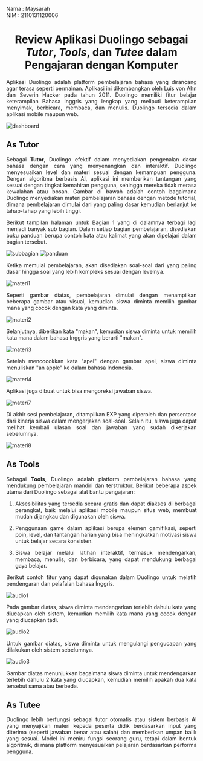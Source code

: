 Nama    : Maysarah <br>
NIM     : 2110131120006

# <center> Review Aplikasi Duolingo sebagai _Tutor_, _Tools_, dan _Tutee_ dalam Pengajaran dengan Komputer

<p style="text-align: justify;"> Aplikasi Duolingo adalah platform pembelajaran bahasa yang dirancang agar terasa seperti permainan. Aplikasi ini dikembangkan oleh Luis von Ahn dan Severin Hacker pada tahun 2011. Duolingo memiliki fitur belajar keterampilan Bahasa Inggris yang lengkap yang meliputi keterampilan menyimak, berbicara, membaca, dan menulis. Duolingo tersedia dalam aplikasi mobile maupun web.</p>

![dashboard](./dashboard.png)

## As Tutor
<p style="text-align: justify;"> Sebagai <b>Tutor</b>, Duolingo efektif dalam menyediakan pengenalan dasar bahasa dengan cara yang menyenangkan dan interaktif. Duolingo menyesuaikan level dan materi sesuai dengan kemampuan pengguna. Dengan algoritma berbasis AI, aplikasi ini memberikan tantangan yang sesuai dengan tingkat kemahiran pengguna, sehingga mereka tidak merasa kewalahan atau bosan.
Gambar di bawah adalah contoh bagaimana Duolingo menyediakan materi pembelajaran bahasa dengan metode tutorial, dimana pembelajaran dimulai dari yang paling dasar kemudian berlanjut ke tahap-tahap yang lebih tinggi.</p>

<p style="text-align: justify;"> Berikut tampilan halaman untuk Bagian 1 yang di dalamnya terbagi lagi menjadi banyak sub bagian. Dalam setiap bagian pembelajaran, disediakan buku panduan berupa contoh kata atau kalimat yang akan dipelajari dalam bagian tersebut.</p>

![subbagian](./subbagian.png)
![panduan](./panduan.png)

<p style="text-align: justify;"> Ketika memulai pembelajaran, akan disediakan soal-soal dari yang paling dasar hingga soal yang lebih kompleks sesuai dengan levelnya.</p>

![materi1](./materi1.png)

<p style="text-align: justify;"> Seperti gambar diatas, pembelajaran dimulai dengan menampilkan beberapa gambar atau visual, kemudian siswa diminta memilih gambar mana yang cocok dengan kata yang diminta.</p>

![materi2](./materi2.png)

<p style="text-align: justify;"> Selanjutnya, diberikan kata "makan", kemudian siswa diminta untuk memilih kata mana dalam bahasa Inggris yang berarti "makan".</p>

![materi3](./materi3.png)

<p style="text-align: justify;"> Setelah mencocokkan kata "apel" dengan gambar apel, siswa diminta menuliskan "an apple" ke dalam bahasa Indonesia.</p>

![materi4](./materi4.png)

Aplikasi juga dibuat untuk bisa mengoreksi jawaban siswa.

![materi7](./materi7.png)

<p style="text-align: justify;">Di akhir sesi pembelajaran, ditampilkan EXP yang diperoleh dan persentase dari kinerja siswa dalam mengerjakan soal-soal. Selain itu, siswa juga dapat melihat kembali ulasan soal dan jawaban yang sudah dikerjakan sebelumnya.</p>

![materi8](./materi8.png)

## As Tools
<p style="text-align: justify;"> Sebagai <b>Tools</b>, Duolingo adalah platform pembelajaran bahasa yang mendukung pembelajaran mandiri dan terstruktur. Berikut beberapa aspek utama dari Duolingo sebagai alat bantu pengajaran:

1. <p style="text-align: justify;"> Aksesibilitas yang tersedia secara gratis dan dapat diakses di berbagai perangkat, baik melalui aplikasi mobile maupun situs web, membuat mudah dijangkau dan digunakan oleh siswa.

2. <p style="text-align: justify;"> Penggunaan game dalam aplikasi berupa elemen gamifikasi, seperti poin, level, dan tantangan harian yang bisa meningkatkan motivasi siswa untuk belajar secara konsisten.

3. <p style="text-align: justify;"> Siswa belajar melalui latihan interaktif, termasuk mendengarkan, membaca, menulis, dan berbicara, yang dapat mendukung berbagai gaya belajar.

<p style="text-align: justify;"> Berikut contoh fitur yang dapat digunakan dalam Duolingo untuk melatih pendengaran dan pelafalan bahasa Inggris.

![audio1](./audio1.png)
<p style="text-align: justify;">Pada gambar diatas, siswa diminta mendengarkan terlebih dahulu kata yang diucapkan oleh sistem, kemudian memilih kata mana yang cocok dengan yang diucapkan tadi.

![audio2](./audio2.png)
<p style="text-align: justify;">Untuk gambar diatas, siswa diminta untuk mengulangi pengucapan yang dilakukan oleh sistem sebelumnya.

![audio3](./audio3.png)
<p style="text-align: justify;">Gambar diatas menunjukkan bagaimana siswa diminta untuk mendengarkan terlebih dahulu 2 kata yang diucapkan, kemudian memilih apakah dua kata tersebut sama atau berbeda.

## As Tutee
<p style="text-align: justify;">Duolingo lebih berfungsi sebagai tutor otomatis atau sistem berbasis AI yang menyajikan materi kepada peserta didik berdasarkan input yang diterima (seperti jawaban benar atau salah) dan memberikan umpan balik yang sesuai. Model ini meniru fungsi seorang guru, tetapi dalam bentuk algoritmik, di mana platform menyesuaikan pelajaran berdasarkan performa pengguna.</p>








